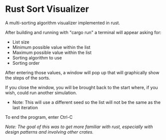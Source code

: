 # Rust Sort Visualizer #

A multi-sorting algorithm visualizer implemented in rust.


After building and running with "cargo run" a terminal will appear
asking for: 

* List size
* Minimum possible value within the list
* Maximum possible value within the list
* Sorting algorithm to use
* Sorting order 

After entering those values, a window will pop up that will graphically
show the steps of the sorts.

If you close the window, you will be brought back to the start
where, if you wish, could run another simulation.
* Note: This will use a different seed so the list will not be the same as the last iteration
 
To end the program, enter Ctrl-C

*Note: The goal of this was to get more familiar with rust, especially with design patterns and involving other crates.*
